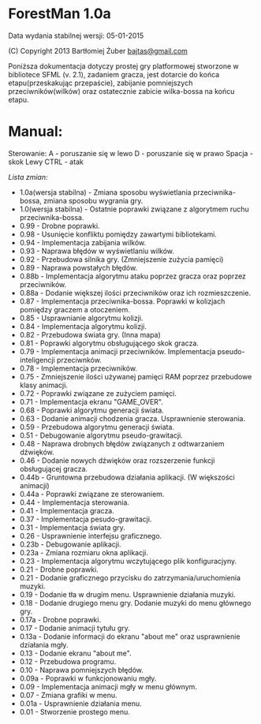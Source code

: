 ForestMan 1.0a
==================
Data wydania stabilnej wersji: 05-01-2015

(C) Copyright 2013 Bartłomiej Żuber <bajtas@gmail.com>

Poniższa dokumentacja dotyczy prostej gry platformowej stworzone w bibliotece SFML (v. 2.1), zadaniem gracza, jest dotarcie do końca etapu(przeskakując przepaście), zabijanie pomniejszych przeciwników(wilków) oraz ostatecznie zabicie wilka-bossa na końcu etapu.

# Manual:
Sterowanie:
A - poruszanie się w lewo
D - poruszanie się w prawo
Spacja - skok
Lewy CTRL - atak

*Lista zmian:*
* 1.0a(wersja stabilna) - Zmiana sposobu wyświetlania przeciwnika-bossa, zmiana sposobu wygrania gry.
* 1.0(wersja stabilna) - Ostatnie poprawki związane z algorytmem ruchu przeciwnika-bossa.
* 0.99 - Drobne poprawki.
* 0.98 - Usunięcie konfliktu pomiędzy zawartymi bibliotekami.
* 0.94 - Implementacja zabijania wilków.
* 0.93 - Naprawa błędów w wyświetlaniu wilków.
* 0.92 - Przebudowa silnika gry. (Zmniejszenie zużycia pamięci)
* 0.89 - Naprawa powstałych błędów.
* 0.88b - Implementacja algorytmu ataku poprzez gracza oraz poprzez przeciwników.
* 0.88a - Dodanie większej ilości przeciwników oraz ich rozmieszczenie.
* 0.87 - Implementacja przeciwnika-bossa. Poprawki w kolizjach pomiędzy graczem a otoczeniem.
* 0.85 - Usprawnianie algorytmu kolizji.
* 0.84 - Implementacja algorytmu kolizji.
* 0.82 - Przebudowa świata gry. (Inna mapa)
* 0.81 - Poprawki algorytmu obsługującego skok gracza.
* 0.79 - Implementacja animacji przeciwników. Implementacja pseudo-inteligencji przeciwnków.
* 0.78 - Implementacja przeciwników.
* 0.75 - Zmniejszenie ilości używanej pamięci RAM poprzez przebudowe klasy animacji.
* 0.72 - Poprawki związane ze zużyciem pamięci.
* 0.71 - Implementacja ekranu "GAME_OVER".
* 0.68 - Poprawki algorytmu generacji świata.
* 0.63 - Dodanie animacji chodzenia gracza. Usprawnienie sterowania.
* 0.59 - Przebudowa algorytmu generacji świata.
* 0.51 - Debugowanie algorytmu pseudo-grawitacji.
* 0.48 - Naprawa drobnych błędów związanych z odtwarzaniem dźwięków.
* 0.46 - Dodanie nowych dźwięków oraz rozszerzenie funkcji obsługującej gracza.
* 0.44b - Gruntowna przebudowa działania aplikacji. (W większości animacji)
* 0.44a - Poprawki związane ze sterowaniem.
* 0.44 - Implementacja sterowania.
* 0.41 - Implementacja gracza.
* 0.37 - Implementacja pesudo-grawitacji.
* 0.31 - Implementacja świata gry.
* 0.26 - Usprawnienie interfejsu graficznego.
* 0.23b - Debugowanie aplikacji.
* 0.23a - Zmiana rozmiaru okna aplikacji.
* 0.23 - Implementacja algorytmu wczytującego plik konfiguracjyny.
* 0.21 - Drobne poprawki.
* 0.21 - Dodanie graficznego przycisku do zatrzymania/uruchomienia muzyki.
* 0.19 - Dodanie tła w drugim menu. Usprawnienie działania muzyki.
* 0.18 - Dodanie drugiego menu gry. Dodanie muzyki do menu głównego gry.
* 0.17a - Drobne poprawki.
* 0.17 - Dodanie animacji tytułu gry.
* 0.13a - Dodanie informacji do ekranu "about me" oraz usprawnienie działania mgły.
* 0.13 - Dodanie ekranu "about me".
* 0.12 - Przebudowa programu.
* 0.10 - Naprawa pomniejszych błędów.
* 0.09a - Poprawki w funkcjonowaniu mgły.
* 0.09 - Implementacja animacji mgły w menu głównym.
* 0.07 - Zmiana grafiki w menu.
* 0.01a - Usprawnienie działania menu.
* 0.01 - Stworzenie prostego menu.
